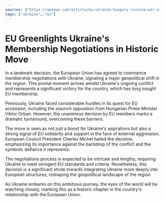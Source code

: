 ```yaml
---
sources: ["https://apnews.com/article/eu-ukraine-hungary-russsia-war-aid-6a3a5828483121f19193f76b373ca692", "https://www.theguardian.com/world/2023/dec/14/eu-sidestep-viktor-orban-to-open-membership-talks-with-ukraine"]
tags: ["ukraine", "eu"]
---
```


# EU Greenlights Ukraine's Membership Negotiations in Historic Move

In a landmark decision, the European Union has agreed to commence membership negotiations with Ukraine, signaling a major geopolitical shift in the region. This pivotal moment arrives amidst Ukraine's ongoing conflict and represents a significant victory for the country, which has long sought EU membership.

Previously, Ukraine faced considerable hurdles in its quest for EU accession, including the staunch opposition from Hungarian Prime Minister Viktor Orban. However, the unanimous decision by EU members marks a dramatic turnaround, overcoming these barriers.

The move is seen as not just a boost for Ukraine's aspirations but also a strong signal of EU solidarity and support in the face of external aggression. European Council President Charles Michel hailed the decision, emphasizing its importance against the backdrop of the conflict and the symbolic defiance it represents.

The negotiations process is expected to be intricate and lengthy, requiring Ukraine to meet stringent EU standards and criteria. Nonetheless, this decision is a significant stride towards integrating Ukraine more deeply into European structures, reshaping the geopolitical landscape of the region.

As Ukraine embarks on this ambitious journey, the eyes of the world will be watching closely, marking this as a historic chapter in the country's relationship with the European Union.
